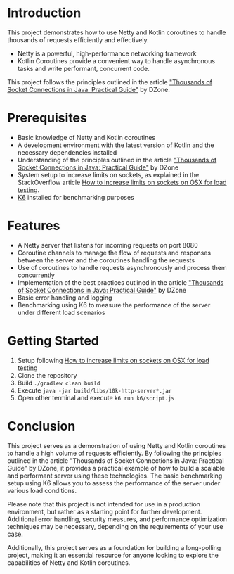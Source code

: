 # Introduction

This project demonstrates how to use Netty and Kotlin coroutines to handle thousands of requests efficiently and effectively.

- Netty is a powerful, high-performance networking framework
- Kotlin Coroutines provide a convenient way to handle asynchronous tasks and write performant, concurrent code.

This project follows the principles outlined in the article ["Thousands of Socket Connections in Java: Practical Guide"](https://dzone.com/articles/thousands-of-socket-connections-in-java-practical) by DZone.

# Prerequisites

- Basic knowledge of Netty and Kotlin coroutines
- A development environment with the latest version of Kotlin and the necessary dependencies installed
- Understanding of the principles outlined in the article ["Thousands of Socket Connections in Java: Practical Guide"](https://dzone.com/articles/thousands-of-socket-connections-in-java-practical) by DZone
- System setup to increase limits on sockets, as explained in the StackOverflow article [How to increase limits on sockets on OSX for load testing](https://stackoverflow.com/a/7580233/544742).
- [K6](https://k6.io/) installed for benchmarking purposes

# Features

- A Netty server that listens for incoming requests on port 8080
- Coroutine channels to manage the flow of requests and responses between the server and the coroutines handling the requests
- Use of coroutines to handle requests asynchronously and process them concurrently
- Implementation of the best practices outlined in the article ["Thousands of Socket Connections in Java: Practical Guide"](https://dzone.com/articles/thousands-of-socket-connections-in-java-practical) by DZone
- Basic error handling and logging
- Benchmarking using K6 to measure the performance of the server under different load scenarios

# Getting Started

1. Setup following [How to increase limits on sockets on OSX for load testing](https://stackoverflow.com/a/7580233/544742)
2. Clone the repository
3. Build `./gradlew clean build`
4. Execute `java -jar build/libs/10k-http-server*.jar`
5. Open other terminal and execute `k6 run k6/script.js`

# Conclusion

This project serves as a demonstration of using Netty and Kotlin coroutines to handle a high volume of requests efficiently. By following the principles outlined in the article "Thousands of Socket Connections in Java: Practical Guide" by DZone, it provides a practical example of how to build a scalable and performant server using these technologies. The basic benchmarking setup using K6 allows you to assess the performance of the server under various load conditions.

Please note that this project is not intended for use in a production environment, but rather as a starting point for further development. Additional error handling, security measures, and performance optimization techniques may be necessary, depending on the requirements of your use case.

Additionally, this project serves as a foundation for building a long-polling project, making it an essential resource for anyone looking to explore the capabilities of Netty and Kotlin coroutines.

